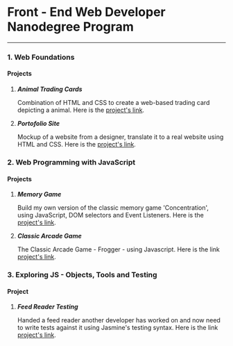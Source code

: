 # Front - End Web Developer Nanodegree Program
* * *
### 1. Web Foundations 

#### Projects
 1. **_Animal Trading Cards_**
 
    Combination of HTML and CSS to create a web-based trading card depicting a animal. 	Here is the [project's link](https://elgeorsk.github.io/FrontEndDev/1-WebFoundations/AnimalTradingCards/).
 
 2. **_Portofolio Site_**
    
    Mockup of a website from a designer, translate it to a real website using HTML and CSS.
    Here is the [project's link](https://elgeorsk.github.io/FrontEndDev/1-WebFoundations/PortofolioSite/).

### 2. Web Programming with JavaScript
#### Projects
1. **_Memory Game_**

    Build my own version of the classic memory game 'Concentration', using JavaScript, DOM selectors and Event Listeners.
    Here is the [project's link](https://github.com/elgeorsk/FrontEndDev/tree/master/2-WebProgrammingWithJavaScript/MemoryGame/).

2. **_Classic Arcade Game_**

    The Classic Arcade Game - Frogger - using Javascript.
    Here is the link [project's link](https://github.com/elgeorsk/FrontEndDev/tree/master/2-WebProgrammingWithJavaScript/ArcadeGame).

### 3. Exploring JS - Objects, Tools and Testing
#### Project
1. **_Feed Reader Testing_**
    
    Handed a feed reader another developer has worked on and now need to write tests against it using Jasmine's testing syntax.
    Here is the link [project's link]().
